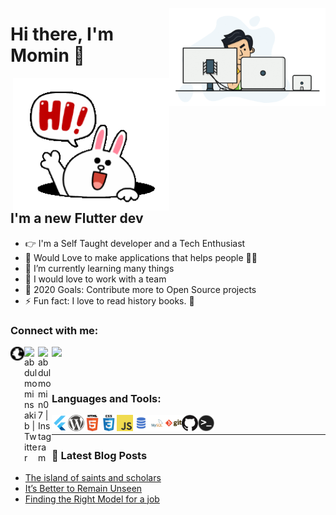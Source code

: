<a target="_blank" href="https://abdulmomin.com"><img src="assets/github-intro.gif" align="right" width="250"></a>

<h1> Hi there, I'm Momin 👋</h1>

<a target="_blank" href="https://abdulmomin.com"><img src="assets/hi.gif" align="right" width="250"></a>

## I'm a new Flutter dev

- 👉 I'm a Self Taught developer and a Tech Enthusiast
- 💚 Would Love to make applications that helps people 🧗‍♂️
- 🌱 I’m currently learning many things 
- 🕺 I would love to work with a team
- 🥅 2020 Goals: Contribute more to Open Source projects
- ⚡ Fun fact: I love to read history books. 🥰

### Connect with me:

<a href="https://linkedin.com/in/abdul-momin-sakib"><img src="https://img.shields.io/badge/linkedin-%230077B5.svg?&style=for-the-badge&logo=linkedin&logoColor=white"></a>
[<img align="left" alt="abdulmomin.com" width="22px" src="https://raw.githubusercontent.com/iconic/open-iconic/master/svg/globe.svg" />][website]
[<img align="left" alt="abdulmominsakib | Twitter" width="22px" src="https://cdn.jsdelivr.net/npm/simple-icons@v3/icons/twitter.svg" />][twitter]
[<img align="left" alt="abdulmomin07 | Instagram" width="22px" src="https://cdn.jsdelivr.net/npm/simple-icons@v3/icons/instagram.svg" />][instagram]


<br />

### Languages and Tools:

[<img align="left" alt="Terminal" width="26px" src="https://raw.githubusercontent.com/github/explore/80688e429a7d4ef2fca1e82350fe8e3517d3494d/topics/flutter/flutter.png" />][myWebsiteLink]

[<img align="left" alt="Terminal" width="26px" src="https://raw.githubusercontent.com/github/explore/80688e429a7d4ef2fca1e82350fe8e3517d3494d/topics/wordpress/wordpress.png" />][myWebsiteLink]

[<img align="left" alt="HTML5" width="26px" src="https://raw.githubusercontent.com/github/explore/80688e429a7d4ef2fca1e82350fe8e3517d3494d/topics/html/html.png" />][myWebsiteLink]

[<img align="left" alt="CSS3" width="26px" src="https://raw.githubusercontent.com/github/explore/80688e429a7d4ef2fca1e82350fe8e3517d3494d/topics/css/css.png" />][myWebsiteLink]

[<img align="left" alt="JavaScript" width="26px" src="https://raw.githubusercontent.com/github/explore/80688e429a7d4ef2fca1e82350fe8e3517d3494d/topics/javascript/javascript.png" />][myWebsiteLink]

[<img align="left" alt="SQL" width="26px" src="https://raw.githubusercontent.com/github/explore/80688e429a7d4ef2fca1e82350fe8e3517d3494d/topics/sql/sql.png" />][myWebsiteLink]
[<img align="left" alt="MySQL" width="26px" src="https://raw.githubusercontent.com/github/explore/80688e429a7d4ef2fca1e82350fe8e3517d3494d/topics/mysql/mysql.png" />][myWebsiteLink]

[<img align="left" alt="Git" width="26px" src="https://raw.githubusercontent.com/github/explore/80688e429a7d4ef2fca1e82350fe8e3517d3494d/topics/git/git.png" />][myWebsiteLink]
[<img align="left" alt="GitHub" width="26px" src="https://raw.githubusercontent.com/github/explore/78df643247d429f6cc873026c0622819ad797942/topics/github/github.png" />][myWebsiteLink]
[<img align="left" alt="Terminal" width="26px" src="https://raw.githubusercontent.com/github/explore/80688e429a7d4ef2fca1e82350fe8e3517d3494d/topics/terminal/terminal.png" />][myWebsiteLink]

<br>
<hr>

<h3> 📕 Latest Blog Posts </h3>

<!-- BLOG-POST-LIST:START -->
- [The island of saints and scholars](https://abdulmomin.com/2019/01/08/the-island-of-saints-and-scholars/)
- [It’s Better to Remain Unseen](https://abdulmomin.com/2019/01/08/its-better-to-remain-unseen/)
- [Finding the Right Model for a job](https://abdulmomin.com/2019/01/08/finding-the-right-model-for-a-job/)
<!-- BLOG-POST-LIST:END -->



[website]: https://abdulmomin.com

[twitter]: https://twitter.com/abdulmominsakib

[instagram]: https://instagram.com/abdulmomin07

[linkedin]: https://linkedin.com/in/abdul-momin-sakib

[myWebsiteLink]: https://abdulmomin.com
